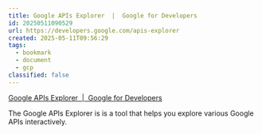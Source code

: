 ```yaml
---
title: Google APIs Explorer  |  Google for Developers
id: 20250511090529
url: https://developers.google.com/apis-explorer
created: 2025-05-11T09:56:29
tags:
  - bookmark
  - document
  - gcp
classified: false
---
```

[Google APIs Explorer  |  Google for Developers](https://developers.google.com/apis-explorer)

The Google APIs Explorer is is a tool that helps you explore various Google APIs interactively.